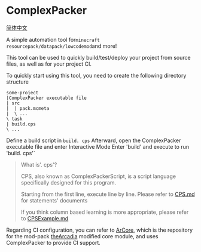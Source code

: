# ComplexPacker

[简体中文](README_zh-cn.md)

A simple automation tool for`minecraft resourcepack/datapack/lowcodemod`and more!

This tool can be used to quickly build/test/deploy your project from source files, as well as for your project CI.

To quickly start using this tool, you need to create the following directory structure
```
some-project
|ComplexPacker executable file
| src
|  | pack.mcmeta
|  \ ...
\ task
| build.cps
\ ...
```
Define a build script in ` build. cps `
Afterward, open the ComplexPacker executable file and enter Interactive Mode
Enter 'build' and execute to run 'build. cps'`
>What is'. cps'?
>
>CPS, also known as ComplexPackerScript, is a script language specifically designed for this program.
>
>Starting from the first line, execute line by line. Please refer to [CPS.md](../CPS.md) for statements' documents
>
>If you think column based learning is more appropriate, please refer to [CPSExample.md](../CPSExample.md)
>
Regarding CI configuration, you can refer to [ArCore](https://gitlab.com/SiWG/ArCore), which is the repository for the mod-pack [theArcadia](https://modrinth.com/modpack/thearcadia) modified core module, and uses ComplexPacker to provide CI support.